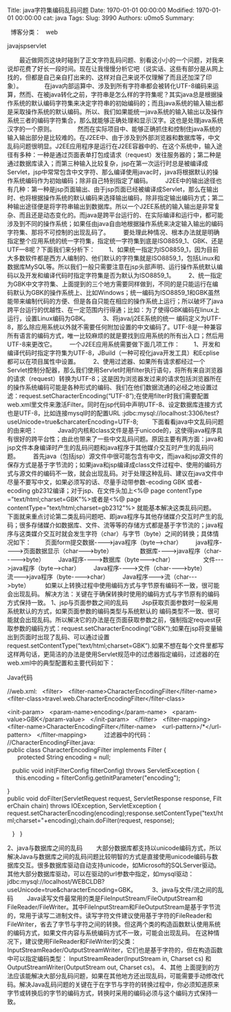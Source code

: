 Title: java字符集编码乱码问题
Date: 1970-01-01 00:00:00
Modified: 1970-01-01 00:00:00
cat: java
Tags: 
Slug: 3990
Authors: u0mo5 
Summary: 


 
博客分类：
 
web


javajspservlet 


　　最近做网页这块时碰到了正文字符乱码问题、别看这小小的一个问题，对我来说却花费了好长一段时间。现在让我慢慢分析它吧（说实话、这些有部分是从网上找的，但都是自己亲自打出来的、这样对自己来说不仅理解了而且还加深了印象）。 　　     在java内部运算中、涉及到所有字符串都会被转化UTF-8编码来运算，然而、在被java转化之前，字符串是怎么样的字符集呢？其实java总是根据操作系统的默认编码字符集来决定字符串的初始编码的；而且java系统的输入输出都是采取操作系统的默认编码。所以、我们如果能统一java系统的输入输出以及操作系统三者的编码字符集合，那么就能够正确处理和显示汉字。这也是处理java系统汉字的一个原则。 　　     然而在实际项目中、能够正确抓住和控制住java系统的输入输出部分是比较难的。在J2EE中、由于涉及到外部浏览器和数据库等，中文乱码问题很明显。J2EE应用程序是运行在J2EE容器中的、在这个系统中，输入途径有多种：一种是通过页面表单打包成请求（request）发往服务器的；第二种是通过数据库读入；而第三种输入比较复杂，jsp在第一次运行时总是被编译成Servlet，jsp中常常包含中文字符、那么编译使用javac时，java将根据默认的操作系统编码作为初始编码；除非自己特别指定了编码。 　　J2EE中的输出途径也有几种：第一种是jsp页面输出、由于jsp页面已经被编译成Servlet，那么在输出时、也将根据操作系统的默认编码来选择输出编码，除非指定输出编码方式；第二种输出途径便是将字符串输出到数据库。所以一个J2EE系统的输入输出是非常复杂、而且还是动态变化的。而java是跨平台运行的、在实际编译和运行中，都可能涉及到不同的操作系统；如果任由java自由地根据操作系统来决定输入输出的编码字符集、那将不可控制的出现乱码了。 　　要处理此种情况、根本办法就是明确指定整个应用系统的统一字符集，指定统一字符集到底是ISO8859_1、GBK、还是UTF—8呢？下面我们来分析下： 　　1、如果统一指定为ISO8859_1，因为目前大多数软件都是西方人编制的、他们默认的字符集就是ISO8859_1，包括Linux和数据库MySQL等。所以我们一般只需要注意在jsp头部声明、运行操作系统默认编码以及开发和编译代码时指定字符集是否为默认为ISO8859_1。 　　2、统一指定为GBK中文字符集、上面提到的三个地方需要同样做到，不同的是只能运行在编码默认为GBK的操作系统上、比如Windows；统一编码为ISO8859_1和GBK虽然能带来编制代码的方便、但是各自只能在相应的操作系统上运行；所以破坏了java跨平台运行的优越性、在一定范围内行得通；比如：为了使得GBK编码在linux上运行，设置Linux编码为GBK。 　　3、将java/j2EE系统的统一 编码定义为UTF-8，那么除应用系统以外就不需要任何附加设置的中文编码了。UTF-8是一种兼容所有语言的编码方式，唯一比较麻烦的就是要找到应用系统的所有出入口；然后用UTF-8来更改它。 　　一个J2EE应用系统需要做下面几项工作： 　　1、开发和编译代码时指定字符集为UTF-8，JBuild（一种可视化java开发工具）和Ecplise都可以在项目属性中设置。 　　2、使用过滤器、如果所有请求都经过一个Servlet控制分配器，那么我们使用Servlet时用filter执行语句，将所有来自浏览器的请求（request）转换为UTF-8；这是因为浏览器发过来的请求包括浏览器所在的操作系统编码可能是各种形式的编码、我们在他们数据流通的必经之地设置过滤：request.setCharacterEncoding(“UTF-8”);在使用filter时我们需要配置web.xml里文件来激活Filter。同时在jsp代码中声明UTF-8、设定数据库连接方式也是UTF-8，比如连接mysql时的配置URL :jdbc:mysql://localhost:3306/test?useUnicode=true&amp;charcaterEncoding=UTF-8; 　　下面看看java中文乱码问题的由来吧： 　　    Java的内核和class文件是基于unicode的，这使得java程序具有很好的跨平台性；由此也带来了一些中文乱码问题。原因主要有两方面：java和jsp文件本身编译时产生的乱码问题和java程序于其他媒介交互时产生的乱码问题。 　　首先java（包括jsp）源文件中很可能包含有中文，而java和jsp源文件的保存方式是基于字节流的；如果java和jsp编译成class文件过程中、使用的编码方式与源文件的编码不一致，就会出现乱码。对于处理这种乱码、建议在java文件中尽量不要写中文，如果必须写的话、尽量手动带参数-ecoding GBK 或者-ecoding gb2312编译；对于jsp、在文件头加上&lt;%@ page contentType =”text/html;charset=GBK”%&gt;或者是&lt;%@ page contentType="text/html;charset=gb2312"%&gt; 就能基本解决这类乱码问题。 　　下面就来重点讨论第二类乱码问题吧、即java程序与其他存储媒介交互时产生的乱码；很多存储媒介如数据库、文件、流等等的存储方式都是基于字节流的；java程序与这类媒介交互时就会发生字符（char）与字节（byte）之间的转换；具体情况如下： 　　页面form提交数据----&gt;java程序（byte--&gt;char） 　　java程序----&gt;页面数据显示（char---&gt;byte） 　　 　　数据库----&gt;java程序（char-----&gt;byte） 　　Java程序----&gt;数据库（byte---&gt;char）  　　 　　文件---&gt;java程序（byte--&gt;char） 　　Java程序----&gt;文件（char----&gt;byte） 　　 　　流---&gt;java程序（byte----&gt;char） 　　Java程序---&gt;流（char---&gt;byte） 　　 如果以上转换过程中使用编码方式与字节原有编码不一致，很可能会出现乱码。 解决方法：关键在于确保转换时使用的编码方式与字节原有的编码方式保持一致。 1、jsp与页面参数之间的乱码 　　Jsp获取页面参数时一般采用系统默认的方式，如果页面参数的编码类型与系统默认的 编码类型不一致、很可能就会出现乱码。所以解决它的办法是在页面获取参数之前，强制指定request获取参数的编码方式：request.setCharacterEncoding(“GBK”);如果在jsp将变量输出到页面时出现了乱码、可以通过设置request.setContentType(“text/html;charset=GBK”).如果不想在每个文件里都写这样两句话，更简洁的办法是使用Servlet规范中的过虑器指定编码，过滤器的在web.xml中的典型配置和主要代码如下： 

Java代码  




//web.xml:  
&lt;filter&gt;  
&lt;filter-name&gt;CharacterEncodingFilter&lt;/filter-name&gt;  
&lt;filter-class&gt;travel.web.CharacterEncodingFilter&lt;/filter-class&gt;  

&lt;init-param&gt;  
&lt;param-name&gt;encoding&lt;/param-name&gt;  
&lt;param-value&gt;GBK&lt;/param-value&gt;  
&lt;/init-param&gt;  
&lt;/filter&gt;  
&lt;filter-mapping&gt;  
&lt;filter-name&gt;CharacterEncodingFilter&lt;/filter-name&gt;  
&lt;url-pattern&gt;/*&lt;/url-pattern&gt;  
&lt;/filter-mapping&gt;  
　　过滤器中的代码：  
//CharacterEncodingFilter.java:  
public class CharacterEncodingFilter implements Filter {  
  
      protected String encoding = null;  

  
public void init(FilterConfig filterConfig) throws ServletException {  
     
     this.encoding = filterConfig.getInitParameter("encoding");  

}  
  
public void doFilter(ServletRequest request, ServletResponse response, FilterChain chain) throws IOException, ServletException {  
  
request.setCharacterEncoding(encoding);response.setContentType("text/html;charset="+encoding);chain.doFilter(request, response);  

  
}  
}  




2、java与数据库之间的乱码 　　大部分数据库都支持以unicode编码方式，所以解决Java与数据库之间的乱码问题比较明智的方式是直接使用unicode编码与数据库交互。很多数据库驱动自动支持unicode，如Microsoft的SQLServer驱动。其他大部分数据库驱动，可以在驱动的url参数中指定，如mysql驱动：jdbc:mysql://localhost/WEBCLDB?useUnicode=true&amp;characterEncoding=GBK。 　　 3、java与文件/流之间的乱码 　　Java读写文件最常用的类是FileInputStream/FileOutputStream和FileReader/FileWriter。其中FileInputStream和FileOutputStream是基于字节流的，常用于读写二进制文件。读写字符文件建议使用基于字符的FileReader和FileWriter，省去了字节与字符之间的转换。但这两个类的构造函数默认使用系统的编码方式，如果文件内容与系统编码方式不一致，可能会出现乱码。 在这种情况下，建议使用FileReader和FileWriter的父类：InputStreamReader/OutputStreamWriter，它们也是基于字符的，但在构造函数中可以指定编码类型： InputStreamReader(InputStream in, Charset cs) 和OutputStreamWriter(OutputStream out, Charset cs)。 4、其他 上面提到的方法应该能解决大部分乱码问题，如果在其他地方还出现乱码，可能需要手动修改代码。解决Java乱码问题的关键在于在字节与字符的转换过程中，你必须知道原来字节或转换后的字节的编码方式，转换时采用的编码必须与这个编码方式保持一致。
